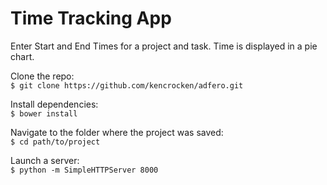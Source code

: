 # Time Tracking App

Enter Start and End Times for a project and task.  Time is displayed in a pie chart.

Clone the repo:  
`$ git clone https://github.com/kencrocken/adfero.git`

Install dependencies:  
`$ bower install`

Navigate to the folder where the project was saved:  
`$ cd path/to/project`

Launch a server:  
`$ python -m SimpleHTTPServer 8000`